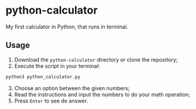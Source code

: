 # python-calculator

My first calculator in Python, that runs in terminal.

## Usage

1. Download the `python-calculator` directory or clone the repository;
2. Execute the script in your terminal:

```bash
python3 python_calculator.py
```

3. Choose an option between the given numbers;
4. Read the instructions and input the numbers to do your math operation;
5. Press `Enter` to see de answer.
